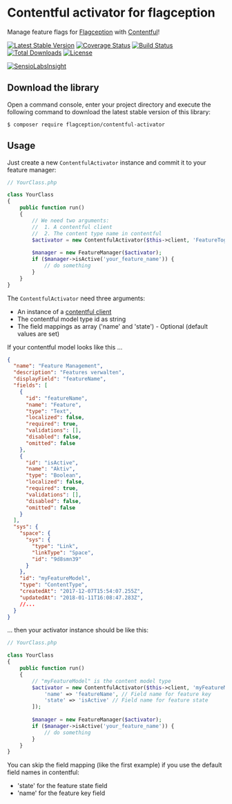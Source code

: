 # Contentful activator for flagception
Manage feature flags for [Flagception](https://packagist.org/packages/flagception/flagception) with [Contentful](https://www.contentful.com/)!

[![Latest Stable Version](https://poser.pugx.org/flagception/contentful-activator/v/stable)](https://packagist.org/packages/flagception/contentful-activator)
[![Coverage Status](https://coveralls.io/repos/github/bestit/flagception-contentful-activator/badge.svg?branch=master)](https://coveralls.io/github/bestit/flagception-contentful-activator?branch=master)
[![Build Status](https://travis-ci.org/bestit/flagception-contentful-activator.svg?branch=master)](https://travis-ci.org/bestit/flagception-contentful-activator)
[![Total Downloads](https://poser.pugx.org/flagception/contentful-activator/downloads)](https://packagist.org/packages/flagception/contentful-activator)
[![License](https://poser.pugx.org/flagception/contentful-activator/license)](https://packagist.org/packages/flagception/contentful-activator)

[![SensioLabsInsight](https://insight.sensiolabs.com/projects/01317ffd-b126-47d3-beda-495cabd4685a/small.png)](https://insight.sensiolabs.com/projects/01317ffd-b126-47d3-beda-495cabd4685a)

Download the library
---------------------------

Open a command console, enter your project directory and execute the
following command to download the latest stable version of this library:

```console
$ composer require flagception/contentful-activator
```

Usage
---------------------------

Just create a new `ContentfulActivator` instance and commit it to your feature manager:
```php
// YourClass.php

class YourClass
{
    public function run()
    {
        // We need two arguments:
        //  1. A contentful client
        //  2. The content type name in contentful
        $activator = new ContentfulActivator($this->client, 'FeatureToggle');
        
        $manager = new FeatureManager($activator);
        if ($manager->isActive('your_feature_name')) {
            // do something
        }
    }
}
```

The `ContentfulActivator` need three arguments:
* An instance of a [contentful client](https://packagist.org/packages/contentful/contentful)
* The contentful model type id as string
* The field mappings as array ('name' and 'state') - Optional (default values are set)

If your contentful model looks like this ...

```json
{
  "name": "Feature Management",
  "description": "Features verwalten",
  "displayField": "featureName",
  "fields": [
    {
      "id": "featureName",
      "name": "Feature",
      "type": "Text",
      "localized": false,
      "required": true,
      "validations": [],
      "disabled": false,
      "omitted": false
    },
    {
      "id": "isActive",
      "name": "Aktiv",
      "type": "Boolean",
      "localized": false,
      "required": true,
      "validations": [],
      "disabled": false,
      "omitted": false
    }
  ],
  "sys": {
    "space": {
      "sys": {
        "type": "Link",
        "linkType": "Space",
        "id": "9d8smn39"
      }
    },
    "id": "myFeatureModel",
    "type": "ContentType",
    "createdAt": "2017-12-07T15:54:07.255Z",
    "updatedAt": "2018-01-11T16:08:47.283Z",
    //...
  }
}
```

... then your activator instance should be like this:

```php
// YourClass.php

class YourClass
{
    public function run()
    {
        // "myFeatureModel" is the content model type
        $activator = new ContentfulActivator($this->client, 'myFeatureModel', [
            'name' => 'featureName', // Field name for feature key
            'state' => 'isActive' // Field name for feature state
        ]);
        
        $manager = new FeatureManager($activator);
        if ($manager->isActive('your_feature_name')) {
            // do something
        }
    }
}
```

You can skip the field mapping (like the first example) if you use the default field names in contentful:
* 'state' for the feature state field
* 'name' for the feature key field
